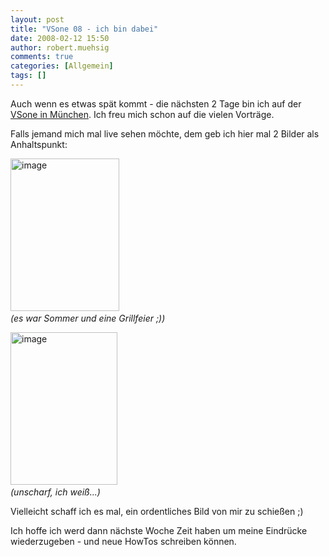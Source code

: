 ```yaml
---
layout: post
title: "VSone 08 - ich bin dabei"
date: 2008-02-12 15:50
author: robert.muehsig
comments: true
categories: [Allgemein]
tags: []
---
```

<p>Auch wenn es etwas spät kommt - die nächsten 2 Tage bin ich auf der <a href="http://www.vsone.de/">VSone in München</a>. Ich freu mich schon auf die vielen Vorträge.</p> <p>Falls jemand mich mal live sehen möchte, dem geb ich hier mal 2 Bilder als Anhaltspunkt:</p> <p><a href="{{BASE_PATH}}/assets/wp-images/image264.png"><img style="border-right: 0px; border-top: 0px; border-left: 0px; border-bottom: 0px" height="244" alt="image" src="{{BASE_PATH}}/assets/wp-images/image-thumb243.png" width="174" border="0"></a>&nbsp;<br><em>(es war Sommer und eine Grillfeier ;))</em></p> <p><a href="{{BASE_PATH}}/assets/wp-images/image265.png"><img style="border-right: 0px; border-top: 0px; border-left: 0px; border-bottom: 0px" height="244" alt="image" src="{{BASE_PATH}}/assets/wp-images/image-thumb244.png" width="171" border="0"></a>&nbsp;<br><em>(unscharf, ich weiß...)</em></p> <p>Vielleicht schaff ich es mal, ein ordentliches Bild von mir zu schießen ;)</p> <p>Ich hoffe ich werd dann nächste Woche Zeit haben um meine Eindrücke wiederzugeben - und neue HowTos schreiben können.</p>
